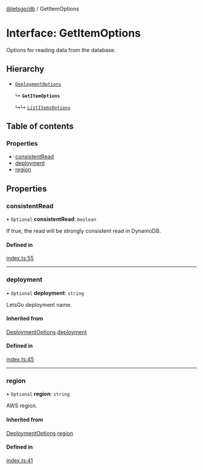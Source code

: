 [@letsgo/db](../README.md) / GetItemOptions

# Interface: GetItemOptions

Options for reading data from the database.

## Hierarchy

- [`DeploymentOptions`](DeploymentOptions.md)

  ↳ **`GetItemOptions`**

  ↳↳ [`ListItemsOptions`](ListItemsOptions.md)

## Table of contents

### Properties

- [consistentRead](GetItemOptions.md#consistentread)
- [deployment](GetItemOptions.md#deployment)
- [region](GetItemOptions.md#region)

## Properties

### consistentRead

• `Optional` **consistentRead**: `boolean`

If true, the read will be strongly consistent read in DynamoDB.

#### Defined in

[index.ts:55](https://github.com/47chapters/letsgo/blob/06da252/packages/db/src/index.ts#L55)

___

### deployment

• `Optional` **deployment**: `string`

LetsGo deployment name.

#### Inherited from

[DeploymentOptions](DeploymentOptions.md).[deployment](DeploymentOptions.md#deployment)

#### Defined in

[index.ts:45](https://github.com/47chapters/letsgo/blob/06da252/packages/db/src/index.ts#L45)

___

### region

• `Optional` **region**: `string`

AWS region.

#### Inherited from

[DeploymentOptions](DeploymentOptions.md).[region](DeploymentOptions.md#region)

#### Defined in

[index.ts:41](https://github.com/47chapters/letsgo/blob/06da252/packages/db/src/index.ts#L41)
